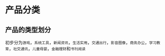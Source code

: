 # 产品分类
## 产品的类型划分
初步分为`游戏`，`系统工具`，`新闻资讯`，`生活实用`，`交通出行`，`影音图像`，`商务办公`，`学习教育`，`社交通讯`，`儿童母婴`，`金融理财`和`书刊阅读`
